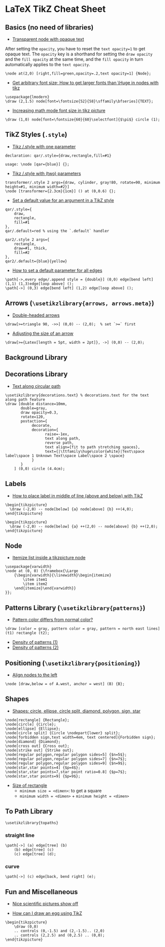 # LaTeX TikZ Cheat Sheet

## Basics (no need of libraries)
- [Transparent node with opaque text](http://tex.stackexchange.com/a/42408/23098)

After setting the `opacity`, you have to reset the `text opacity=1` to get opaque text. 
The `opacity` key is a shorthand for setting the `draw opacity` and the `fill opacity` at the same time, 
and the `fill opacity` in turn automatically applies to the `text opacity`.

```
\node at(2,0) [right,fill=green,opacity=.2,text opacity=1] {Node};
```

- [Get arbitrary font size; How to get larger fonts than \Huge in nodes with tikz](http://tex.stackexchange.com/a/96573/23098)
```
\usepackage{lmodern}
\draw (2,1.5) node[font=\fontsize{52}{58}\sffamily\bfseries]{TEXT};
```

- [Increasing math mode font size in tikz picture](http://tex.stackexchange.com/a/215813/23098)
```
\draw (1,0) node[font=\fontsize{60}{60}\selectfont]{$\pi$} circle (1);
```

## TikZ Styles (`.style`)

- [Tikz /.style with one parameter](http://tex.stackexchange.com/q/119453/23098)

```
declaration: qar/.style={draw,rectangle,fill=#1}

usage: \node [qar={blue}] {};
```

- [Tikz /.style with (two) parameters](http://tex.stackexchange.com/q/21395/23098)

```
transformer/.style 2 args={draw, cylinder, gray!80, rotate=90, minimum height=#1, minimum width=#2}]
\node [transformer={2.3cm}{1cm}] () at (0,0.6) {};
```

- [Set a default value for an argument in a TikZ style](http://tex.stackexchange.com/a/119458/23098)

```
qar/.style={
    draw,
    rectangle,
    fill=#1
},
qar/.default=red % using the `.default` handler

qar2/.style 2 args={
    rectangle,
    draw=#1, thick,
    fill=#2
},
qar2/.default={blue}{yellow}
```

- [How to set a default parameter for all edges](http://tex.stackexchange.com/a/129071/23098)

```
\path[->,every edge/.append style = {double}] (0,0) edge[bend left] (1,1) (1,3)edge[loop above] ();
\path[->] (0,3) edge[bend left] (1,2) edge[loop above] ();
```

## Arrows (`\usetikzlibrary{arrows, arrows.meta}`)
- [Double-headed arrows](http://tex.stackexchange.com/a/120809/23098)
```
\draw[>=triangle 90, ->>] (0,0) -- (2,0);  % set `>=` first
```
- [Adjusting the size of an arrow](http://tex.stackexchange.com/a/150739/23098)
```
\draw[>={Latex[length = 5pt, width = 2pt]}, ->] (0,0) -- (2,0);
```

## Background Library

## Decorations Library
- [Text along circular path](http://tex.stackexchange.com/a/103918/23098)
```
\usetikzlibrary{decorations.text} % decorations.text for the text along path feature
\draw [double distance=10mm,
       double=gray,
       draw opacity=0.3,
       rotate=120,
       postaction={
            decorate,
            decoration={
                  raise=-1ex,
                  text along path, 
                  reverse path,
                  text align={fit to path stretching spaces},
                  text={|\ttfamily\huge\color{white}|Text\space label\space 1 Unknown Text\space Label\space 2 \space}
            }
       }
    ] (0,0) circle (4.4cm);
```

## Labels

- [How to place label in middle of line (above and below) with TikZ](http://tex.stackexchange.com/a/96938/23098)

```
\begin{tikzpicture}
  \draw (-2,0) -- node[below] {a} node[above] {b} ++(4,0);
\end{tikzpicture}
```

```
\begin{tikzpicture}
  \draw (-2,0) -- node[below] {a} ++(2,0) -- node[above] {b} ++(2,0);
\end{tikzpicture}
```

## Node
- [Itemize list inside a tikzpicture node](http://tex.stackexchange.com/a/220824/23098)
```
\usepackage{varwidth}
\node at (0, 0) {\framebox{\Large
    {\begin{varwidth}{\linewidth}\begin{itemize}
        \item item1
        \item item2
    \end{itemize}\end{varwidth}}
}};
```

## Patterns Library (`\usetikzlibrary{patterns}`)

- [Pattern color differs from normal color?](http://tex.stackexchange.com/a/40888/23098)

```
\draw [color = gray, pattern color = gray, pattern = north east lines] (t1) rectangle (t2);
```

- [Density of patterns (1)](http://tex.stackexchange.com/a/119711/23098)
- [Density of patterns (2)](http://tex.stackexchange.com/a/29815/23098)

## Positioning (`\usetikzlibrary{positioning}`)
- [Align nodes to the left](http://tex.stackexchange.com/a/13673/23098)
```
\node [draw,below = of A.west, anchor = west] (B) {B};
```

## Shapes

- [Shapes: circle, ellipse, circle split, diamond, polygon, sign, star](http://www.texample.net/tikz/examples/node-shapes/)
```
\node[rectangle] {Rectangle}; 
\node[circle] {Circle};
\node[ellipse] {Ellipse};
\node[circle split] {Circle \nodepart{lower} split};
\node[forbidden sign,text width=4em, text centered]{Forbidden sign};
\node[diamond] {Diamond};
\node[cross out] {Cross out};
\node[strike out] {Strike out};
\node[regular polygon,regular polygon sides=5] {$n=5$};
\node[regular polygon,regular polygon sides=7] {$n=7$};
\node[regular polygon,regular polygon sides=9] {$n=9$};
\node[star,star points=4] {$p=4$};
\node[star,star points=7,star point ratio=0.8] {$p=7$};
\node[star,star points=9] {$p=9$};
```
- [Size of rectangle]()
  - `minimum size = <dimen>`: to get a square
  - `minimum width = <dimen>` + `minimum height = <dimen>`

## To Path Library
`\usetikzlibrary{topaths}`

### straight line
```
\path[->] (a) edge[tree] (b)
	(b) edge[tree] (c)
	(c) edge[tree] (d);
```

### curve
`\path[->] (c) edge[back, bend right] (e);`

## Fun and Miscellaneous
- [Nice scientific pictures show off](http://tex.stackexchange.com/q/158668/23098)

- [How can I draw an egg using TikZ](http://tex.stackexchange.com/a/74175/23098)
```
\begin{tikzpicture}
    \draw (0,0) 
    .. controls (0,-1.5) and (2,-1.5).. (2,0)
    .. controls (2,2.5) and (0,2.5) .. (0,0);
\end{tikzpicture}
```
